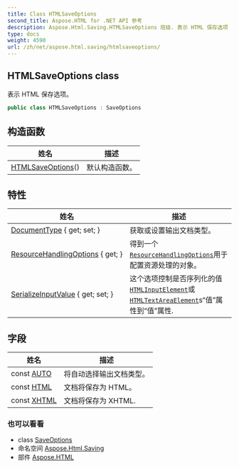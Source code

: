 ```yaml
---
title: Class HTMLSaveOptions
second_title: Aspose.HTML for .NET API 参考
description: Aspose.Html.Saving.HTMLSaveOptions 班级. 表示 HTML 保存选项
type: docs
weight: 4590
url: /zh/net/aspose.html.saving/htmlsaveoptions/
---
```

## HTMLSaveOptions class

表示 HTML 保存选项。

```csharp
public class HTMLSaveOptions : SaveOptions
```

## 构造函数

| 姓名 | 描述 |
| --- | --- |
| [HTMLSaveOptions](htmlsaveoptions/)() | 默认构造函数。 |

## 特性

| 姓名 | 描述 |
| --- | --- |
| [DocumentType](../../aspose.html.saving/htmlsaveoptions/documenttype/) { get; set; } | 获取或设置输出文档类型。 |
| [ResourceHandlingOptions](../../aspose.html.saving/saveoptions/resourcehandlingoptions/) { get; } | 得到一个[`ResourceHandlingOptions`](../resourcehandlingoptions/)用于配置资源处理的对象。 |
| [SerializeInputValue](../../aspose.html.saving/htmlsaveoptions/serializeinputvalue/) { get; set; } | 这个选项控制是否序列化的值[`HTMLInputElement`](../../aspose.html/htmlinputelement/)或[`HTMLTextAreaElement`](../../aspose.html/htmltextareaelement/)s“值”属性到“值”属性. |

## 字段

| 姓名 | 描述 |
| --- | --- |
| const [AUTO](../../aspose.html.saving/htmlsaveoptions/auto/) | 将自动选择输出文档类型。 |
| const [HTML](../../aspose.html.saving/htmlsaveoptions/html/) | 文档将保存为 HTML。 |
| const [XHTML](../../aspose.html.saving/htmlsaveoptions/xhtml/) | 文档将保存为 XHTML. |

### 也可以看看

* class [SaveOptions](../saveoptions/)
* 命名空间 [Aspose.Html.Saving](../../aspose.html.saving/)
* 部件 [Aspose.HTML](../../)


